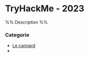 # TryHackMe - 2023


%% Description %%

### Categorie

- [Le cannard](Crypto/LeCannard.md)
-  






